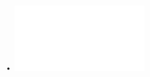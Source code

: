 - ![@Fleischer | Transvaginal Scanning of the Endometrium ~J Clin Ultrasound May 1990.pdf](../assets/@Fleischer_|_Transvaginal_Scanning_of_the_Endometrium_~J_Clin_Ultrasound_May_1990_1715416866924_0.pdf)